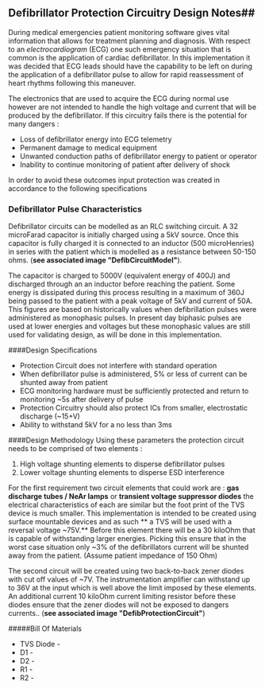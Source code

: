 ## Defibrillator Protection Circuitry Design Notes##
During medical emergencies patient monitoring software gives vital information that allows for treatment planning and diagnosis. With respect to an *electrocardiogram* (ECG) one such emergency situation that is common is the application of cardiac defibrillator. In this implementation it was decided that ECG leads should have the capability to be left on during the application of a defibrillator pulse to allow for rapid reassessment of heart rhythms following this maneuver.

The electronics that are used to acquire the ECG during normal use however are not intended to handle the high voltage and current that will be produced by the defibrillator. If this circuitry fails there is the potential for many dangers :

- Loss of defibrillator energy into ECG telemetry
- Permanent damage to medical equipment 
- Unwanted conduction paths of defibrillator energy to patient or operator
- Inability to continue monitoring of patient after delivery of shock

In order to avoid these outcomes input protection was created in accordance to the following specifications 

### Defibrillator Pulse Characteristics 
Defibrillator circuits can be modelled as an RLC switching circuit. A 32 microFarad capacitor is initially charged using a 5kV source. Once this capacitor is fully charged it is connected to an inductor (500 microHenries) in series with the patient which is modelled as a resistance between 50-150 ohms. (**see associated image "DefibCircuitModel"**). 

The capacitor is charged to 5000V (equivalent energy of 400J) and discharged through an an inductor before reaching the patient. Some energy is dissipated during this process resulting in a maximum of 360J being passed to the patient with a peak voltage of 5kV and current of 50A. This figures are based on historically values when defibrillation pulses were administered as monophasic pulses. In present day biphasic pulses are used at lower energies and voltages but these monophasic values are still used for validating design, as will be done in this implementation. 

####Design Specifications 
- Protection Circuit does not interfere with standard operation
- When defibrillator pulse is administered, 5% or less of current can be shunted away from patient
-  ECG monitoring hardware must be sufficiently protected and return to monitoring ~5s after delivery of pulse
-  Protection Circuitry should also protect ICs from smaller, electrostatic discharge (~15+V)
-  Ability to withstand 5kV for a no less than 3ms

####Design Methodology
Using these parameters the protection circuit needs to be comprised of two elements :

1. High voltage shunting elements to disperse defibrillator pulses
2. Lower voltage shunting elements to disperse ESD interference

For the first requirement two circuit elements that could work are : **gas discharge tubes / NeAr lamps** or **transient voltage suppressor diodes** the electrical characteristics of each are similar but the foot print of the TVS device is much smaller. This implementation is intended to be created using surface mountable devices and as such **
a TVS will be used with a reversal voltage ~75V.** Before this element there will be a 30 kiloOhm that is capable of withstanding larger energies. Picking this ensure that in the worst case situation only ~3% of the defibrillators current will be shunted away from the patient. (Assume patient impedance of 150 Ohm)

The second circuit will be created using two back-to-back zener diodes with cut off values of ~7V. The instrumentation amplifier can withstand up to 36V at the input which is well above the limit imposed by these elements. An additional current 10 kiloOhm current limiting resistor before these diodes ensure that the zener diodes will not be exposed to dangers currents.. (**see associated image "DefibProtectionCircuit"**)

#####Bill Of Materials
- TVS Diode - 
- D1 - 
- D2 - 
- R1 - 
- R2 - 